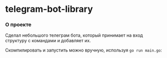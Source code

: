 # telegram-bot-library

### О проекте 

Сделал небольшого телеграм бота, который принимает на вход структуру с командами и добавляет их.

Скомпилировать и запустить можно вручную, используя `go run main.go`:
